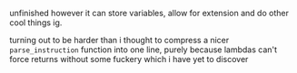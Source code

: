 unfinished however it can store variables, allow for extension and do other cool things ig.

turning out to be harder than i thought to compress a nicer `parse_instruction` function into one line, purely because lambdas can't force returns without some fuckery which i have yet to discover
